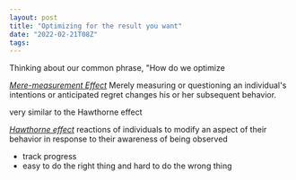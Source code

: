 ```yaml
---
layout: post
title: "Optimizing for the result you want"
date: "2022-02-21T08Z"
tags:
---
```


Thinking about our common phrase, "How do we optimize

*[Mere-measurement Effect](https://en.wikipedia.org/wiki/Mere-measurement_effect)*
Merely measuring or questioning an individual's intentions or anticipated regret changes his or her subsequent behavior.

very similar to the Hawthorne effect

*[Hawthorne effect](https://en.wikipedia.org/wiki/Hawthorne_effect)*
reactions of individuals to modify an aspect of their behavior in response to their awareness of being observed

- track progress
- easy to do the right thing and hard to do the wrong thing
